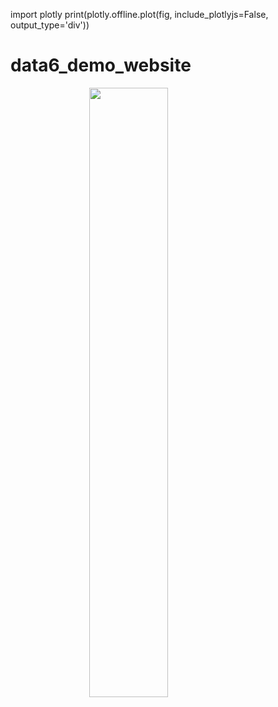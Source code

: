 import plotly
print(plotly.offline.plot(fig, include_plotlyjs=False, output_type='div'))

# data6_demo_website
<img src="./IMAGE.PNG" style="width:50%; margin:auto; display:block">

<script src="https://cdn.plot.ly/plotly-latest.min.js"></script>
